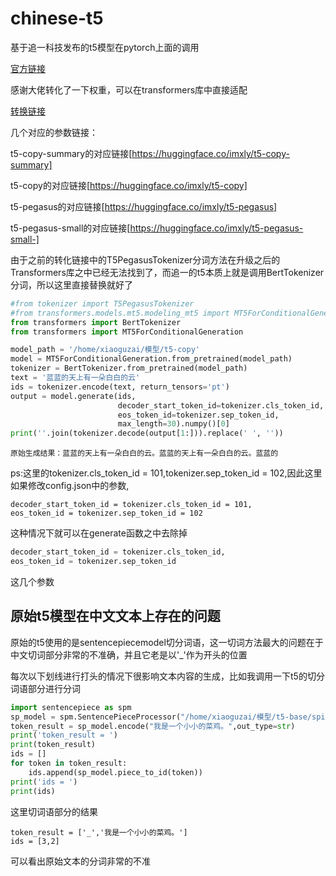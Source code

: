 # chinese-t5

基于追一科技发布的t5模型在pytorch上面的调用

[官方链接](https://github.com/ZhuiyiTechnology/t5-pegasus)

感谢大佬转化了一下权重，可以在transformers库中直接适配

[转换链接](https://github.com/renmada/t5-pegasus-pytorch)

几个对应的参数链接：

t5-copy-summary的对应链接[https://huggingface.co/imxly/t5-copy-summary]

t5-copy的对应链接[https://huggingface.co/imxly/t5-copy]

t5-pegasus的对应链接[https://huggingface.co/imxly/t5-pegasus]

t5-pegasus-small的对应链接[https://huggingface.co/imxly/t5-pegasus-small-]

由于之前的转化链接中的T5PegasusTokenizer分词方法在升级之后的Transformers库之中已经无法找到了，而追一的t5本质上就是调用BertTokenizer分词，所以这里直接替换就好了

```python
#from tokenizer import T5PegasusTokenizer
#from transformers.models.mt5.modeling_mt5 import MT5ForConditionalGeneration
from transformers import BertTokenizer
from transformers import MT5ForConditionalGeneration

model_path = '/home/xiaoguzai/模型/t5-copy'
model = MT5ForConditionalGeneration.from_pretrained(model_path)
tokenizer = BertTokenizer.from_pretrained(model_path)
text = '蓝蓝的天上有一朵白白的云'
ids = tokenizer.encode(text, return_tensors='pt')
output = model.generate(ids,
                        decoder_start_token_id=tokenizer.cls_token_id,
                        eos_token_id=tokenizer.sep_token_id,
                        max_length=30).numpy()[0]
print(''.join(tokenizer.decode(output[1:])).replace(' ', ''))
```



```
原始生成结果：蓝蓝的天上有一朵白白的云。蓝蓝的天上有一朵白白的云。蓝蓝的
```

ps:这里的tokenizer.cls_token_id = 101,tokenizer.sep_token_id = 102,因此这里如果修改config.json中的参数,

```
decoder_start_token_id = tokenizer.cls_token_id = 101,
eos_token_id = tokenizer.sep_token_id = 102
```

这种情况下就可以在generate函数之中去除掉

```python
decoder_start_token_id = tokenizer.cls_token_id,
eos_token_id = tokenizer.sep_token_id
```

这几个参数

## 原始t5模型在中文文本上存在的问题

原始的t5使用的是sentencepiecemodel切分词语，这一切词方法最大的问题在于中文切词部分非常的不准确，并且它老是以'_'作为开头的位置

每次以下划线进行打头的情况下很影响文本内容的生成，比如我调用一下t5的切分词语部分进行分词

```python
import sentencepiece as spm
sp_model = spm.SentencePieceProcessor("/home/xiaoguzai/模型/t5-base/spiece.model")
token_result = sp_model.encode("我是一个小小的菜鸡。",out_type=str)
print('token_result = ')
print(token_result)
ids = []
for token in token_result:
    ids.append(sp_model.piece_to_id(token))
print('ids = ')
print(ids)
```

这里切词语部分的结果

```
token_result = ['_','我是一个小小的菜鸡。']
ids = [3,2]
```

可以看出原始文本的分词非常的不准
